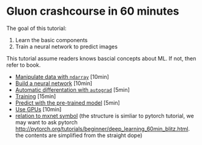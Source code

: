 # Gluon crashcourse in 60 minutes

The goal of this tutorial:

1. Learn the basic components
2. Train a neural network to predict images

This tutorial assume readers knows bascial concepts about ML. If not, then refer to book.

- [Manipulate data with `ndarray`](./ndarray.md) [10min]
- [Build a neural network](./nn.md) [10min]
- [Automatic differentation with `autograd`](./autograd.md) [5min]
- [Training](./train.md) [15min]
- [Predict with the pre-trained model](./predict.md) [5min]
- [Use GPUs](./use_gpus.md) [10min]
- [relation to mxnet symbol](./)
(the structure is simliar to pytorch tutorial, we may want to ask pytorch http://pytorch.org/tutorials/beginner/deep_learning_60min_blitz.html. the contents are simplified from the straight dope)
